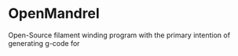 # OpenMandrel
Open-Source filament winding program with the primary intention of generating g-code for 
